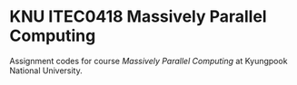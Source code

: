 # KNU ITEC0418 Massively Parallel Computing

Assignment codes for course *Massively Parallel Computing* at Kyungpook National University.
